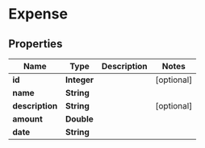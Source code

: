 

# Expense

## Properties

Name | Type | Description | Notes
------------ | ------------- | ------------- | -------------
**id** | **Integer** |  |  [optional]
**name** | **String** |  | 
**description** | **String** |  |  [optional]
**amount** | **Double** |  | 
**date** | **String** |  | 




